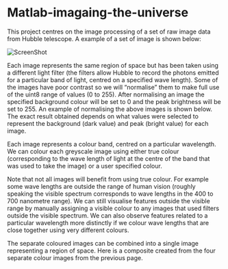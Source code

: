 # Matlab-imagaing-the-universe
This project centres on the image processing of a set of raw image data from Hubble telescope. A example of a set of image is shown below:

![ScreenShot](https://github.com/garebear1998/Matlab-imagaing-the-universe/blob/master/raw.PNG)

Each image represents the same region of space but has been taken using a different light filter (the filters allow Hubble to record the photons emitted for a particular band of light, centred on a specified wave length).
Some of the images have poor contrast so we will “normalise” them to make full use of the uint8 range of values (0 to 255). After normalising an image the specified background colour will be set to 0 and the peak brightness will be set to 255.
An example of normalising the above images is shown below. The exact result obtained depends on what values were selected to represent the background (dark value) and peak (bright value) for each image.

Each image represents a colour band, centred on a particular wavelength. We can colour each greyscale image using either true colour (corresponding to the wave length of light at the centre of the band that was used to take the image) or a user specified colour.

Note that not all images will benefit from using true colour. For example some wave lengths are outside the range of human vision (roughly speaking the visible spectrum corresponds to wave lengths in the 400 to 700 nanometre range). We can still visualise features outside the visible range by manually assigning a visible colour to any images that used filters outside the visible spectrum. We can also observe features related to a particular wavelength more distinctly if we colour wave lengths that are close together using very different colours.

The separate coloured images can be combined into a single image representing a region of space. Here is a composite created from the four separate colour images from the previous page.
